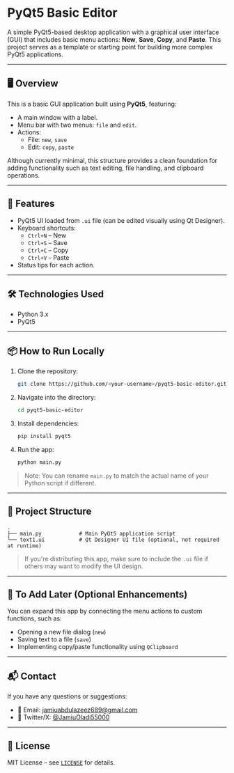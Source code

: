 
# PyQt5 Basic Editor

A simple PyQt5-based desktop application with a graphical user interface (GUI) that includes basic menu actions: **New**, **Save**, **Copy**, and **Paste**. This project serves as a template or starting point for building more complex PyQt5 applications.

---

## 🖥️ Overview

This is a basic GUI application built using **PyQt5**, featuring:

- A main window with a label.
- Menu bar with two menus: `file` and `edit`.
- Actions:
  - File: `new`, `save`
  - Edit: `copy`, `paste`

Although currently minimal, this structure provides a clean foundation for adding functionality such as text editing, file handling, and clipboard operations.

---

## 🧰 Features

- PyQt5 UI loaded from `.ui` file (can be edited visually using Qt Designer).
- Keyboard shortcuts:
  - `Ctrl+N` – New
  - `Ctrl+S` – Save
  - `Ctrl+C` – Copy
  - `Ctrl+V` – Paste
- Status tips for each action.

---

## 🛠️ Technologies Used

- Python 3.x
- PyQt5

---

## 📦 How to Run Locally

1. Clone the repository:

   ```bash
   git clone https://github.com/<your-username>/pyqt5-basic-editor.git
   ```

2. Navigate into the directory:

   ```bash
   cd pyqt5-basic-editor
   ```

3. Install dependencies:

   ```bash
   pip install pyqt5
   ```

4. Run the app:

   ```bash
   python main.py
   ```

> Note: You can rename `main.py` to match the actual name of your Python script if different.

---

## 📁 Project Structure

```
.
├── main.py            # Main PyQt5 application script
└── text1.ui           # Qt Designer UI file (optional, not required at runtime)
```

> If you're distributing this app, make sure to include the `.ui` file if others may want to modify the UI design.

---

## 🔧 To Add Later (Optional Enhancements)

You can expand this app by connecting the menu actions to custom functions, such as:

- Opening a new file dialog (`new`)
- Saving text to a file (`save`)
- Implementing copy/paste functionality using `QClipboard`

---

## 📬 Contact

If you have any questions or suggestions:

- 📧 Email: [jamiuabdulazeez689@gmail.com](mailto:jamiuabdulazeez689@gmail.com)
- 💼 Twitter/X: [@JamiuOladi55000](https://x.com/JamiuOladi55000?t=AfyCwGxAg0OnFC0EBw1nqw&s=09)

---

## 📜 License

MIT License – see [`LICENSE`](LICENSE) for details.
```
